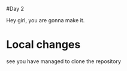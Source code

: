 #Day 2

Hey girl, you are gonna make it.

# Local changes

see you have managed to clone the repository
